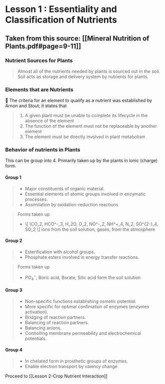 # Lesson 1 : Essentiality and Classification of Nutrients

## Taken  from this source: [[Mineral Nutrition of Plants.pdf#page=9-11]]

### Nutrient Sources for Plants
> Almost all of the nutrients needed by plants is sourced out in the soil. Soil acts as storage and delivery system by nutrients for plants.

### Elements that are Nutrients
🧐 The criteria for an element to qualify as a nutrient was established by Arnon and Stout; it states that
>  1. A given plant must be unable to complete its lifecycle in the absence of the element
>  2. The function of the element must not be replaceable by another element
>  3. The element must be directly involved in plant metabolism

### Behavior of nutrients in Plants
This can be group into 4.  Primarily taken up by the plants in ionic (charge) form.

#### Group 1
> - Major constituents of organic material.
> - Essential elements of atomic groups involved in enzymatic processes. 
> - Assimilation by oxidation-reduction reactions

> Forms taken up
> - \\[ \CO_2, HCO^-_3, H_2O, O_2, NO^-_2, NH^+_4, N_2, SO^{2-}_4, SO_2 \\] ions from the soil solution, gases, from the atmosphere

#### Group 2
> - Esterification with alcohol groups. 
> - Phosphate esters involved in energy transfer reactions.

> Forms taken up
> - $PO^-_4$, Boric acid, Borate, Silic acid form the soil solution

#### Group 3
> - Non-specific functions establishing osmotic potential. 
> - More specific for optimal confimation of enzymes (enzymes activation). 
> - Bridging of reaction partners. 
> - Balancing of reaction partners.
> - Balancing anions.
> - Controlling membrane permeability and electrochemical potentials.

#### Group 4
> - In chelated form in prosthetic groups of enzymes.
> - Enable electron transport by valency change

Proceed to [[Lesson 2-Crop Nutrient Interaction]]
